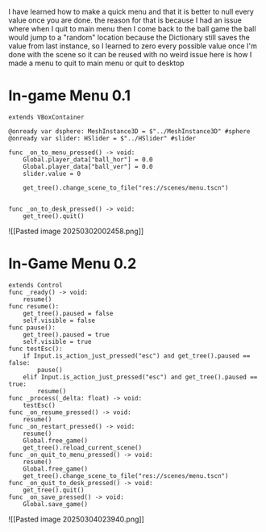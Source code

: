 I have learned how to make a quick menu and that it is better to null every value once you are done.
the reason for that is because I had an issue where when I quit to main menu then I come back
to the ball game the ball would jump to a "random" location because the Dictionary still saves the value from last instance, so I learned to zero every possible value once I'm done with the scene so it can be reused with no weird issue
here is how I made a menu to quit to main menu or quit to desktop
# In-game Menu 0.1
```gdscript
extends VBoxContainer

@onready var dsphere: MeshInstance3D = $"../MeshInstance3D" #sphere
@onready var slider: HSlider = $"../HSlider" #slider

func _on_to_menu_pressed() -> void:
	Global.player_data["ball_hor"] = 0.0
	Global.player_data["ball_ver"] = 0.0
	slider.value = 0
	
	get_tree().change_scene_to_file("res://scenes/menu.tscn")


func _on_to_desk_pressed() -> void:
	get_tree().quit()

```
![[Pasted image 20250302002458.png]]

# In-Game Menu 0.2
```gdscript
extends Control
func _ready() -> void:
	resume()
func resume():
	get_tree().paused = false
	self.visible = false
func pause():
	get_tree().paused = true
	self.visible = true
func testEsc():
	if Input.is_action_just_pressed("esc") and get_tree().paused == false:
		pause()
	elif Input.is_action_just_pressed("esc") and get_tree().paused == true:
		resume()
func _process(_delta: float) -> void:
	testEsc()
func _on_resume_pressed() -> void:
	resume()
func _on_restart_pressed() -> void:
	resume()
	Global.free_game()
	get_tree().reload_current_scene()
func _on_quit_to_menu_pressed() -> void:
	resume()
	Global.free_game()
	get_tree().change_scene_to_file("res://scenes/menu.tscn")
func _on_quit_to_desk_pressed() -> void:
	get_tree().quit()
func _on_save_pressed() -> void:
	Global.save_game()
```
![[Pasted image 20250304023940.png]]